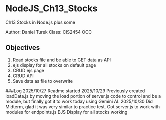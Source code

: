 # NodeJS_Ch13_Stocks
Ch13 Stocks in Node.js plus some

Author: Daniel Turek
Class: CIS2454 OCC

## Objectives
1. Read stocks file and be able to GET data as API
2. ejs display for all stocks on default page
3. CRUD ejs page
4. CRUD API
5. Save data as file to overwrite

###Log
2025/10/27  Readme started
2025/10/29  Previously created loadData.js by moving the load portion of server.js code to control and be a module, but finally got it to work today using Gemini AI.
2025/10/30  Did Midterm, glad it was very similar to practice test. Got server.js to work with modules for endpoints.js
EJS Display for all stocks working